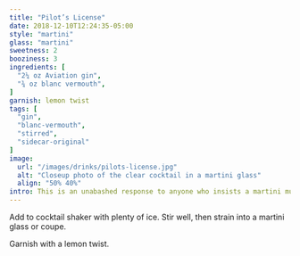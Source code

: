 ```yaml
---
title: "Pilot’s License"
date: 2018-12-10T12:24:35-05:00
style: "martini"
glass: "martini"
sweetness: 2
booziness: 3
ingredients: [
  "2¼ oz Aviation gin",
  "¾ oz blanc vermouth",
]
garnish: lemon twist
tags: [
  "gin",
  "blanc-vermouth",
  "stirred",
  "sidecar-original"
]
image:
  url: "/images/drinks/pilots-license.jpg"
  alt: "Closeup photo of the clear cocktail in a martini glass"
  align: "50% 40%"
intro: This is an unabashed response to anyone who insists a martini must be dry. Aviation is a sweeter, less juniper-heavy gin that shines with a moderately sweet blanc vermouth.
---
```

Add to cocktail shaker with plenty of ice. Stir well, then strain into a martini glass or coupe.

Garnish with a lemon twist.

